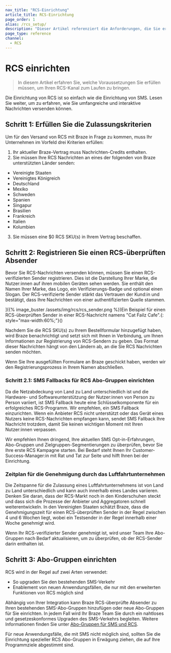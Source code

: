 ```yaml
---
nav_title: "RCS-Einrichtung"
article_title: RCS-Einrichtung
page_order: 1
alias: /rcs_setup/
description: "Dieser Artikel referenziert die Anforderungen, die Sie erfüllen müssen, um RCS zum Laufen zu bringen."
page_type: reference
channel:
  - RCS
---
```


# RCS einrichten

> In diesem Artikel erfahren Sie, welche Voraussetzungen Sie erfüllen müssen, um Ihren RCS-Kanal zum Laufen zu bringen.

Die Einrichtung von RCS ist so einfach wie die Einrichtung von SMS. Lesen Sie weiter, um zu erfahren, wie Sie umfangreiche und interaktive Nachrichten versenden können.

## Schritt 1: Erfüllen Sie die Zulassungskriterien

Um für den Versand von RCS mit Braze in Frage zu kommen, muss Ihr Unternehmen im Vorfeld drei Kriterien erfüllen:

1. Ihr aktueller Braze-Vertrag muss Nachrichten-Credits enthalten. 
2. Sie müssen Ihre RCS Nachrichten an eines der folgenden von Braze unterstützten Länder senden:
- Vereinigte Staaten
- Vereinigtes Königreich
- Deutschland
- Mexiko
- Schweden
- Spanien
- Singapur
- Brasilien
- Frankreich
- Italien
- Kolumbien
3. Sie müssen eine $0 RCS SKU(s) in Ihrem Vertrag beschaffen.

## Schritt 2: Registrieren Sie einen RCS-überprüften Absender

Bevor Sie RCS-Nachrichten versenden können, müssen Sie einen RCS-verifizierten Sender registrieren. Dies ist die Darstellung Ihrer Marke, die Nutzer:innen auf ihren mobilen Geräten sehen werden. Sie enthält den Namen Ihrer Marke, das Logo, ein Verifizierungs-Badge und optional einen Slogan. Der RCS-verifizierte Sender stärkt das Vertrauen der Kund:in und bestätigt, dass Ihre Nachrichten von einer authentifizierten Quelle stammen. 

]({% image_buster /assets/img/rcs/rcs_sender.png %})Ein Beispiel für einen RCS-überprüften Sender in einer RCS-Nachricht namens "Cat Failz Cafe".{: style="max-width:60%;"}()

Nachdem Sie die RCS SKU(s) zu Ihrem Bestellformular hinzugefügt haben, wird Braze benachrichtigt und setzt sich mit Ihnen in Verbindung, um Ihnen Informationen zur Registrierung von RCS-Sendern zu geben. Das Format dieser Nachrichten hängt von den Ländern ab, an die Sie RCS Nachrichten senden möchten. 

Wenn Sie Ihre ausgefüllten Formulare an Braze geschickt haben, werden wir den Registrierungsprozess in Ihrem Namen abschließen. 

### Schritt 2.1: SMS Fallbacks für RCS Abo-Gruppen einrichten

Da die Netzabdeckung von Land zu Land unterschiedlich ist und die Hardware- und Softwareunterstützung der Nutzer:innen von Person zu Person variiert, ist SMS Fallback heute eine Schlüsselkomponente für ein erfolgreiches RCS-Programm. Wir empfehlen, ein SMS Fallback einzurichten. Wenn ein Anbieter RCS nicht unterstützt oder das Gerät eines Nutzers keine RCS-Nachrichten empfangen kann, sendet SMS Fallback Ihre Nachricht trotzdem, damit Sie keinen wichtigen Moment mit Ihren Nutzer:innen verpassen.

Wir empfehlen Ihnen dringend, Ihre aktuellen SMS Opt-in-Erfahrungen, Abo-Gruppen und Zielgruppen-Segmentierungen zu überprüfen, bevor Sie Ihre erste RCS Kampagne starten. Bei Bedarf steht Ihnen Ihr Customer-Success-Manager:in mit Rat und Tat zur Seite und hilft Ihnen bei der Einrichtung.

### Zeitplan für die Genehmigung durch das Luftfahrtunternehmen

Die Zeitspanne für die Zulassung eines Luftfahrtunternehmens ist von Land zu Land unterschiedlich und kann auch innerhalb eines Landes variieren. Denken Sie daran, dass der RCS-Markt noch in den Kinderschuhen steckt und dass sich die Prozesse der Anbieter und Aggregatoren schnell weiterentwickeln. In den Vereinigten Staaten schätzt Braze, dass die Genehmigungszeit für einen RCS-überprüften Sender in der Regel zwischen 4 und 6 Wochen liegt, wobei ein Testsender in der Regel innerhalb einer Woche genehmigt wird.

Wenn Ihr RCS-verifizierter Sender genehmigt ist, wird unser Team Ihre Abo-Gruppen nach Bedarf aktualisieren, um zu überprüfen, ob der RCS-Sender darin enthalten ist. 

## Schritt 3: Abo-Gruppen einrichten

RCS wird in der Regel auf zwei Arten verwendet: 
- So upgraden Sie den bestehenden SMS-Verkehr 
- Enablement von neuen Anwendungsfällen, die nur mit den erweiterten Funktionen von RCS möglich sind

Abhängig von Ihrer Integration kann Braze RCS-überprüfte Absender zu Ihren bestehenden SMS-Abo-Gruppen hinzufügen oder neue Abo-Gruppen für Sie einrichten. In jedem Fall wird Ihr Braze Team Sie durch ein nahtloses und gesetzeskonformes Upgraden des SMS-Verkehrs begleiten. Weitere Informationen finden Sie unter [Abo-Gruppen für SMS und RCS]({{site.baseurl}}/sms_rcs_subscription_groups/).

Für neue Anwendungsfälle, die mit SMS nicht möglich sind, sollten Sie die Einrichtung spezieller RCS Abo-Gruppen in Erwägung ziehen, die auf Ihre Programmziele abgestimmt sind.